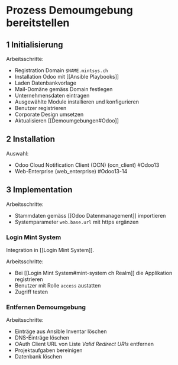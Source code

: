 # Prozess Demoumgebung bereitstellen

## 1 Initialisierung
Arbeitsschritte:
* Registration Domain  `$NAME.mintsys.ch`
* Installation Odoo mit [[Ansible Playbooks]]
* Laden Datenbankvorlage
* Mail-Domäne gemäss Domain festlegen
* Unternehmensdaten eintragen
* Ausgewählte Module installieren und konfigurieren
* Benutzer registrieren
* Corporate Design umsetzen
* Aktualisieren [[Demoumgebungen#Odoo]]

## 2 Installation
Auswahl:
* Odoo Cloud Notification Client (OCN) (ocn_client) #Odoo13
* Web-Enterprise (web_enterprise) #Odoo13-14

## 3 Implementation

Arbeitsschritte:
* Stammdaten gemäss [[Odoo Datenmanagement]] importieren
* Systemparameter `web.base.url` mit https ergänzen

### Login Mint System
Integration in [[Login Mint System]].

Arbeitsschritte:
* Bei [[Login Mint System#mint-system ch Realm]] die Applikation registrieren
* Benutzer mit Rolle `access` austatten
* Zugriff testen

### Entfernen Demoumgebung
Arbeitsschritte:
* Einträge aus Ansible Inventar löschen
* DNS-Einträge löschen
* OAuth Client URL von Liste *Valid Redirect URIs* entfernen
* Projektaufgaben bereinigen
* Datenbank löschen
